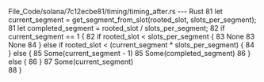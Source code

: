 File_Code/solana/7c12ecbe81/timing/timing_after.rs --- Rust
81     let current_segment = get_segment_from_slot(rooted_slot, slots_per_segment);                                                                          81     let completed_segment = rooted_slot / slots_per_segment;
82     if current_segment == 1 {                                                                                                                             82     if rooted_slot < slots_per_segment {
83         None                                                                                                                                              83         None
84     } else if rooted_slot < (current_segment * slots_per_segment) {                                                                                       84     } else {
85         Some(current_segment - 1)                                                                                                                         85         Some(completed_segment)
86     } else {                                                                                                                                              86     }
87         Some(current_segment)                                                                                                                                
88     }                                                                                                                                                        

